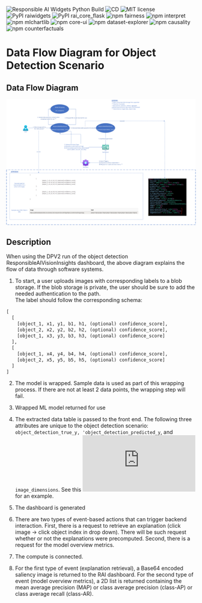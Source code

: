 ![Responsible AI Widgets Python Build](https://github.com/microsoft/responsible-ai-widgets/workflows/Responsible%20AI%20Widgets/badge.svg) ![CD](https://github.com/microsoft/responsible-ai-widgets/workflows/CD/badge.svg) ![MIT license](https://img.shields.io/badge/License-MIT-blue.svg) ![PyPI raiwidgets](https://img.shields.io/pypi/v/raiwidgets?color=blue) ![PyPI rai_core_flask](https://img.shields.io/pypi/v/rai_core_flask?color=blue) ![npm fairness](https://img.shields.io/npm/v/@responsible-ai/fairness?label=npm%20%40responsible-ai%2Ffairness) ![npm interpret](https://img.shields.io/npm/v/@responsible-ai/interpret?label=npm%20%40responsible-ai%2Finterpret) ![npm mlchartlib](https://img.shields.io/npm/v/@responsible-ai/mlchartlib?label=npm%20%40responsible-ai%2Fmlchartlib) ![npm core-ui](https://img.shields.io/npm/v/@responsible-ai/core-ui?label=npm%20%40responsible-ai%2Fcore-ui) ![npm dataset-explorer](https://img.shields.io/npm/v/@responsible-ai/dataset-explorer?label=npm%20%40responsible-ai%2Fdataset-explorer) ![npm causality](https://img.shields.io/npm/v/@responsible-ai/causality?label=npm%20%40responsible-ai%2Fcausality) ![npm counterfactuals](https://img.shields.io/npm/v/@responsible-ai/counterfactuals?label=npm%20%40responsible-ai%2Fcounterfactuals)

# Data Flow Diagram for Object Detection Scenario

## Data Flow Diagram

![DFD](./img/ObjectDetection-DFD.png)

## Description

When using the DPV2 run of the object detection ResponsibleAIVisionInsights dashboard, the above diagram explains the flow of data through software systems.

1. To start, a user uploads images with corresponding labels to a blob storage. If the blob storage is private, the user should be sure to add the needed authentication to the path.  
   The label should follow the corresponding schema:

```plaintext
[
  [
    [object_1, x1, y1, b1, h1, (optional) confidence_score],
    [object_2, x2, y2, b2, h2, (optional) confidence_score],
    [object_1, x3, y3, b3, h3, (optional) confidence_score]
  ],
  [
    [object_1, x4, y4, b4, h4, (optional) confidence_score],
    [object_2, x5, y5, b5, h5, (optional) confidence_score]
  ]
]
```

2. The model is wrapped. Sample data is used as part of this wrapping process. If there are not at least 2 data points, the wrapping step will fail.

3. Wrapped ML model returned for use

4. The extracted data table is passed to the front end. The following three attributes are unique to the object detection scenario: `object_detection_true_y, 'object_detection_predicted_y`, and `image_dimensions`. See this ![mock data](https://github.com/microsoft/responsible-ai-toolbox/blob/main/apps/dashboard/src/model-assessment-vision/__mock_data__/fridgeObjectDetection.ts) for an example.

5. The dashboard is generated

6. There are two types of event-based actions that can trigger backend interaction. First, there is a request to retrieve an explanation (click image -> click object index in drop down). There will be such request whether or not the explanations were precomputed. Second, there is a request for the model overview metrics.

7. The compute is connected.

8. For the first type of event (explanation retrieval), a Base64 encoded saliency image is returned to the RAI dashboard. For the second type of event (model overview metrics), a 2D list is returned containing the mean average precision (MAP) or class average precision (class-AP) or class average recall (class-AR).
